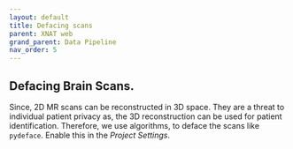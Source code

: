 ```yaml
---
layout: default
title: Defacing scans
parent: XNAT web
grand_parent: Data Pipeline
nav_order: 5
---
```


## Defacing Brain Scans.
Since, 2D MR scans can be reconstructed in 3D space. They are a threat to individual patient privacy as, the 3D reconstruction can be used for patient identification.
Therefore, we use algorithms, to deface the scans like ``pydeface``. 
Enable this in the _Project Settings_.
